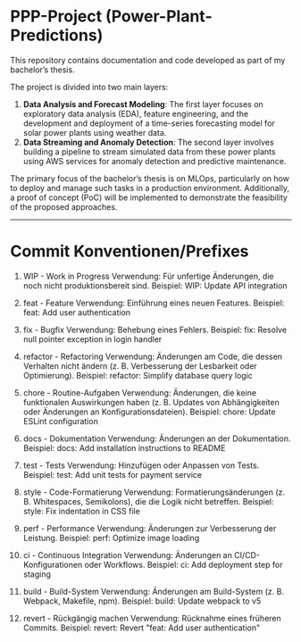 # **PPP-Project** (Power-Plant-Predictions)

This repository contains documentation and code developed as part of my bachelor’s thesis.

The project is divided into two main layers:
1. **Data Analysis and Forecast Modeling**: The first layer focuses on exploratory data analysis (EDA), feature engineering, and the development and deployment of a time-series forecasting model for solar power plants using weather data.
2. **Data Streaming and Anomaly Detection**: The second layer involves building a pipeline to stream simulated data from these power plants using AWS services for anomaly detection and predictive maintenance.

The primary focus of the bachelor’s thesis is on MLOps, particularly on how to deploy and manage such tasks in a production environment. Additionally, a proof of concept (PoC) will be implemented to demonstrate the feasibility of the proposed approaches.

---

# Commit Konventionen/Prefixes

1. WIP - Work in Progress
Verwendung: Für unfertige Änderungen, die noch nicht produktionsbereit sind.
Beispiel: WIP: Update API integration

2. feat - Feature
Verwendung: Einführung eines neuen Features.
Beispiel: feat: Add user authentication

3. fix - Bugfix
Verwendung: Behebung eines Fehlers.
Beispiel: fix: Resolve null pointer exception in login handler

4. refactor - Refactoring
Verwendung: Änderungen am Code, die dessen Verhalten nicht ändern (z. B. Verbesserung der Lesbarkeit oder Optimierung).
Beispiel: refactor: Simplify database query logic

5. chore - Routine-Aufgaben
Verwendung: Änderungen, die keine funktionalen Auswirkungen haben (z. B. Updates von Abhängigkeiten oder Änderungen an Konfigurationsdateien).
Beispiel: chore: Update ESLint configuration

6. docs - Dokumentation
Verwendung: Änderungen an der Dokumentation.
Beispiel: docs: Add installation instructions to README

7. test - Tests
Verwendung: Hinzufügen oder Anpassen von Tests.
Beispiel: test: Add unit tests for payment service

8. style - Code-Formatierung
Verwendung: Formatierungsänderungen (z. B. Whitespaces, Semikolons), die die Logik nicht betreffen.
Beispiel: style: Fix indentation in CSS file

9. perf - Performance
Verwendung: Änderungen zur Verbesserung der Leistung.
Beispiel: perf: Optimize image loading

10. ci - Continuous Integration
Verwendung: Änderungen an CI/CD-Konfigurationen oder Workflows.
Beispiel: ci: Add deployment step for staging

11. build - Build-System
Verwendung: Änderungen am Build-System (z. B. Webpack, Makefile, npm).
Beispiel: build: Update webpack to v5

12. revert - Rückgängig machen
Verwendung: Rücknahme eines früheren Commits.
Beispiel: revert: Revert "feat: Add user authentication"